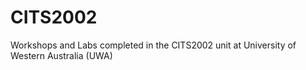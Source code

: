 # CITS2002

Workshops and Labs completed in the CITS2002 unit at University of Western Australia (UWA)
